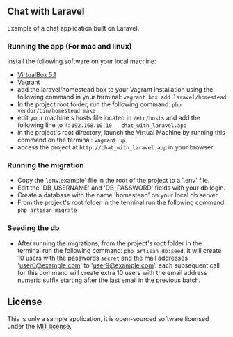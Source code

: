## Chat with Laravel
Example of a chat application built on Laravel.

### Running the app (For mac and linux)
Install the following software on your local machine:
- [VirtualBox 5.1](https://www.virtualbox.org/wiki/Downloads)
- [Vagrant](https://www.vagrantup.com/downloads.html)
- add the laravel/homestead box to your Vagrant installation using the following command in your terminal:
```vagrant box add laravel/homestead```
- In the project root folder, run the following command: 
```php vendor/bin/homestead make```
- edit your machine's hosts file located in ```/etc/hosts``` and add the following line to it:
```192.168.10.10   chat_with_laravel.app```
- in the project's root directory, launch the Virtual Machine by running this command on the terminal:
```vagrant up```
- access the project at ```http://chat_with_laravel.app``` in your browser

### Running the migration
- Copy the '.env.example' file in the root of the project to a '.env' file.
- Edit the 'DB_USERNAME' and 'DB_PASSWORD' fields with your db login.
- Create a database with the name 'homestead' on your local db server.
- From the project's root folder in the terminal run the following command:
```php artisan migrate```

### Seeding the db
- After running the migrations, from the project's root folder in the terminal run the following command:
```php artisan db:seed```, it will create 10 users with the passwords ```secret``` and the mail addresses 'user0@example.com' 
to 'user9@example.com'. each subsequent call for this command will create extra 10 users with the email address numeric suffix 
starting after the last email in the previous batch.

## License
This is only a sample application, it is open-sourced software licensed under the [MIT license](http://opensource.org/licenses/MIT).
